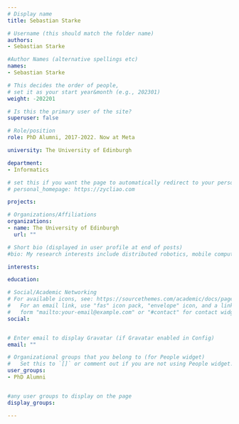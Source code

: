 ```yaml
---
# Display name
title: Sebastian Starke

# Username (this should match the folder name)
authors:
- Sebastian Starke

#Author Names (alternative spellings etc)
names:
- Sebastian Starke

# This decides the order of people, 
# set it as your start year&month (e.g., 202301) 
weight: -202201

# Is this the primary user of the site?
superuser: false

# Role/position
role: PhD Alumni, 2017-2022. Now at Meta

university: The University of Edinburgh

department:
- Informatics

# set this if you want the page to automatically redirect to your personal homepage
# personal_homepage: https://zycliao.com

projects:

# Organizations/Affiliations
organizations:
- name: The University of Edinburgh
  url: ""

# Short bio (displayed in user profile at end of posts)
#bio: My research interests include distributed robotics, mobile computing and programmable matter.

interests:

education:

# Social/Academic Networking
# For available icons, see: https://sourcethemes.com/academic/docs/page-builder/#icons
#   For an email link, use "fas" icon pack, "envelope" icon, and a link in the
#   form "mailto:your-email@example.com" or "#contact" for contact widget.
social:


# Enter email to display Gravatar (if Gravatar enabled in Config)
email: ""

# Organizational groups that you belong to (for People widget)
#   Set this to `[]` or comment out if you are not using People widget.
user_groups:
- PhD Alumni


#any user groups to display on the page
display_groups:

---
```


<!-- # write your biography here -->

